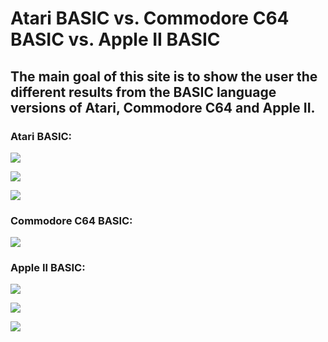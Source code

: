 # Atari BASIC vs. Commodore C64 BASIC vs. Apple II BASIC  
## The main goal of this site is to show the user the different results from the BASIC language versions of Atari, Commodore C64 and Apple II.  
### Atari BASIC:  
  
![](attachments/Atari1.jpg)  
  
![](attachments/Atari2.jpg)  
  
![](attachments/Atari3.jpg)  
  
### Commodore C64 BASIC:  
  
![](attachments/C64.jpg)  
  
### Apple II BASIC:  
  
![](attachments/Apple1.jpg)  
  
![](attachments/Apple2.jpg)  
  
![](attachments/Apple3.jpg)  
  
  
